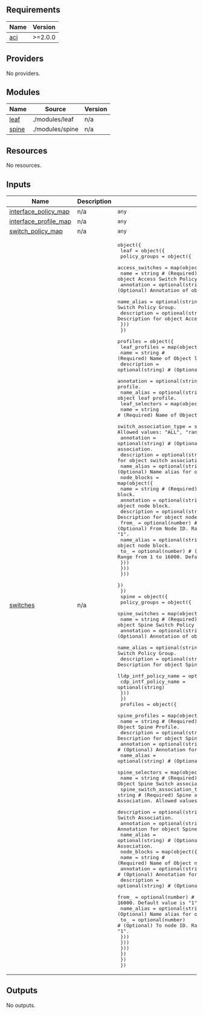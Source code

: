 <!-- BEGIN_TF_DOCS -->
## Requirements

| Name | Version |
|------|---------|
| <a name="requirement_aci"></a> [aci](#requirement\_aci) | >=2.0.0 |

## Providers

No providers.

## Modules

| Name | Source | Version |
|------|--------|---------|
| <a name="module_leaf"></a> [leaf](#module\_leaf) | ./modules/leaf | n/a |
| <a name="module_spine"></a> [spine](#module\_spine) | ./modules/spine | n/a |

## Resources

No resources.

## Inputs

| Name | Description | Type | Default | Required |
|------|-------------|------|---------|:--------:|
| <a name="input_interface_policy_map"></a> [interface\_policy\_map](#input\_interface\_policy\_map) | n/a | `any` | n/a | yes |
| <a name="input_interface_profile_map"></a> [interface\_profile\_map](#input\_interface\_profile\_map) | n/a | `any` | n/a | yes |
| <a name="input_switch_policy_map"></a> [switch\_policy\_map](#input\_switch\_policy\_map) | n/a | `any` | n/a | yes |
| <a name="input_switches"></a> [switches](#input\_switches) | n/a | <pre>object({<br>    leaf = object({<br>      policy_groups = object({<br>        access_switches = map(object({<br>          name        = string # (Required) Name of object Access Switch Policy Group.<br>          annotation  = optional(string) # (Optional) Annotation of object Access Switch Policy Group.<br>          name_alias  = optional(string) # (Optional) Name alias for object Access Switch Policy Group.<br>          description = optional(string) # (Optional) Description for object Access Switch Policy Group.<br>        }))<br>      })<br>      profiles = object({<br>        leaf_profiles = map(object({<br>          name            = string # (Required) Name of Object leaf profile.<br>          description     = optional(string) # (Optional) Description for object leaf profile.<br>          annotation      = optional(string) # (Optional) Annotation for object leaf profile.<br>          name_alias      = optional(string) # (Optional) Name alias for object leaf profile.<br>          leaf_selectors  = map(object({<br>            name                    = string # (Required) Name of Object switch association.<br>            switch_association_type = string # (Required) The leaf selector type. Allowed values: "ALL", "range", "ALL_IN_POD".<br>            annotation              = optional(string) # (Optional) Annotation for object switch association.<br>            description             = optional(string) # (Optional) Description for object switch association.<br>            name_alias              = optional(string) # (Optional) Name alias for object switch association.<br>            node_blocks = map(object({<br>              name        = string # (Required) Name of Object node block.<br>              annotation  = optional(string) # (Optional) Annotation for object node block.<br>              description = optional(string) # (Optional) Description for object node block.<br>              from_       = optional(number) # (Optional) From Node ID. Range from 1 to 16000. Default value is "1".<br>              name_alias  = optional(string) # (Optional) Name alias for object node block.<br>              to_         = optional(number) # (Optional) To node ID. Range from 1 to 16000. Default value is "1".<br>            }))<br>          }))<br>        }))<br>      })<br>    })<br>    spine = object({<br>      policy_groups = object({<br>        spine_switches = map(object({<br>          name                  = string # (Required) Name of object Spine Switch Policy Group.<br>          annotation            = optional(string) # (Optional) Annotation of object Spine Switch Policy Group.<br>          name_alias            = optional(string) # (Optional) Name alias for object Spine Switch Policy Group.<br>          description           = optional(string) # (Optional) Description for object Spine Switch Policy Group.<br>          lldp_intf_policy_name = optional(string)<br>          cdp_intf_policy_name  = optional(string)<br>        }))<br>      })<br>      profiles = object({<br>        spine_profiles = map(object({<br>          name        = string # (Required) Name of Object Spine Profile.<br>          description = optional(string) # (Optional) Description for object Spine Profile.<br>          annotation  = optional(string) # (Optional) Annotation for object Spine Profile.<br>          name_alias  = optional(string) # (Optional) Name alias for object Spine Profile.<br>          spine_selectors = map(object({<br>            name                          = string # (Required) Name of Object Spine Switch association.<br>            spine_switch_association_type = string # (Required) Spine association type of Object Spine Switch Association. Allowed values: "ALL", "range", "ALL_IN_POD"<br>            description                   = optional(string) # (Optional) Description for object Spine Switch Association.<br>            annotation                    = optional(string) # (Optional) Annotation for object Spine Switch Association.<br>            name_alias                    = optional(string) # (Optional) Name alias for object Spine Switch Association.<br>            node_blocks = map(object({<br>              name        = string # (Required) Name of Object node block.<br>              annotation  = optional(string) # (Optional) Annotation for object node block.<br>              description = optional(string) # (Optional) Description for object node block.<br>              from_       = optional(number) # (Optional) From Node ID. Range from 1 to 16000. Default value is "1".<br>              name_alias  = optional(string) # (Optional) Name alias for object node block.<br>              to_         = optional(number) # (Optional) To node ID. Range from 1 to 16000. Default value is "1".<br>            }))<br>          }))<br>        }))<br>      })<br>    })<br>  })</pre> | n/a | yes |

## Outputs

No outputs.
<!-- END_TF_DOCS -->
